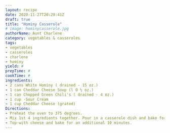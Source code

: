 ```yaml
--- 
layout: recipe 
date: 2020-11-27T20:29:41Z 
draft: true 
title: "Hominy Casserole" 
# image: hominycasserole.jpg 
authorName: Aunt Charlene 
category: vegetables & casseroles 
tags: 
- vegetables 
- casseroles 
- charlene 
- hominy 
yield: # 
prepTime: # 
cookTime: # 
ingredients: 
- 2 cans White Hominy ( drained - 15 oz.) 
- 1 can Cheddar Cheese Soup (l O ½ oz.) 
- 1 can Chopped Green Chili's ( drained - 4 oz.) 
- 1 cup ·Sour Cream 
- 1 cup Cheddar Cheese (grated) 
Directions: 
- Preheat the oven to 375 degrees. 
- Mix 1st 4 ingredients together. Pour in a casserole dish and bake for 30 minutes. 
- Top·with cheese and bake for an additional 10 minutes. 
---
```

